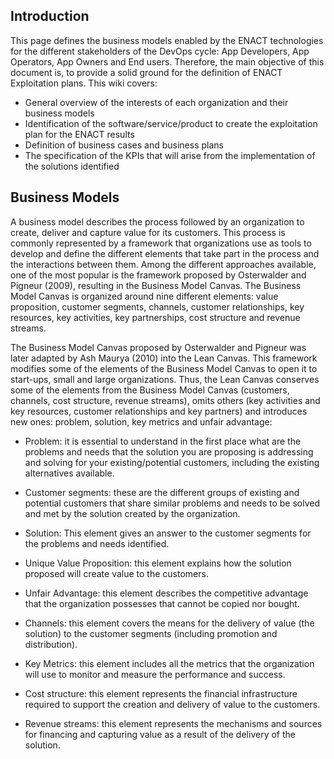 ## Introduction

This page defines the business models enabled by the ENACT technologies for the different stakeholders of the DevOps cycle: App Developers, App Operators, App Owners and End users.
Therefore, the main objective of this document is, to provide a solid ground for the definition of ENACT Exploitation plans.
This wiki covers:

* General overview of the interests of each organization and their business models
* Identification of the software/service/product to create the exploitation plan for the ENACT results
* Definition of business cases and business plans
* The specification of the KPIs that will arise from the implementation of the solutions identified

## Business Models

A business model describes the process followed by an organization to create, deliver and capture value for its customers. This process is commonly represented by a framework that organizations use as tools to develop and define the different elements that take part in the process and the interactions between them. Among the different approaches available, one of the most popular is the framework proposed by Osterwalder and Pigneur (2009), resulting in the Business Model Canvas. The Business Model Canvas is organized around nine different elements: value proposition, customer segments, channels, customer relationships, key resources, key activities, key partnerships, cost structure and revenue streams.

The Business Model Canvas proposed by Osterwalder and Pigneur was later adapted by Ash Maurya (2010) into the Lean Canvas. This framework modifies some of the elements of the Business Model Canvas to open it to start-ups, small and large organizations. Thus, the Lean Canvas conserves some of the elements from the Business Model Canvas (customers, channels, cost structure, revenue streams), omits others (key activities and key resources, customer relationships and key partners) and introduces new ones: problem, solution, key metrics and unfair advantage:

* Problem: it is essential to understand in the first place what are the problems and needs that the solution you are proposing is addressing and solving for your existing/potential customers, including the existing alternatives available.

* Customer segments: these are the different groups of existing and potential customers that share similar problems and needs to be solved and met by the solution created by the organization.

* Solution: This element gives an answer to the customer segments for the problems and needs identified.

* Unique Value Proposition: this element explains how the solution proposed will create value to the customers.

* Unfair Advantage: this element describes the competitive advantage that the organization possesses that cannot be copied nor bought.

* Channels: this element covers the means for the delivery of value (the solution) to the customer segments (including promotion and distribution).

* Key Metrics: this element includes all the metrics that the organization will use to monitor and measure the performance and success.

* Cost structure: this element represents the financial infrastructure required to support the creation and delivery of value to the customers.

* Revenue streams: this element represents the mechanisms and sources for financing and capturing value as a result of the delivery of the solution.
